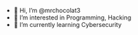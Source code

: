 - 👋 Hi, I’m @mrchocolat3
- 👀 I’m interested in Programming, Hacking
- 🌱 I’m currently learning Cybersecurity
<!-- 💞️ I’m looking to collaborate on ... 
- 📫 How to reach me ... -->

<!---
mrchocolat3/mrchocolat3 is a ✨ special ✨ repository because its `README.md` (this file) appears on your GitHub profile.
You can click the Preview link to take a look at your changes.
--->
